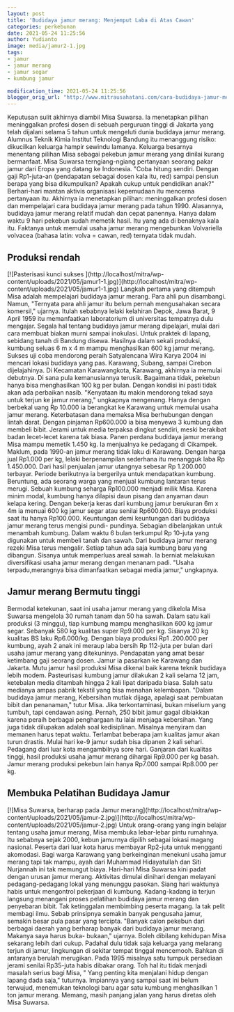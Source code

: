 ```yaml
---
layout: post
title: 'Budidaya jamur merang: Menjemput Laba di Atas Cawan'
categories: perkebunan
date: 2021-05-24 11:25:56
author: Yudianto
image: media/jamur2-1.jpg
tags:
- jamur
- jamur merang
- jamur segar
- kumbung jamur

modification_time: 2021-05-24 11:25:56
blogger_orig_url: "http://www.mitrausahatani.com/cara-budidaya-jamur-merang.html"
---
```


Keputusan sulit akhirnya diambil Misa Suwarsa. Ia menetapkan pilihan
meninggalkan profesi dosen di sebuah perguruan tinggi di Jakarta yang telah
dijalani selama 5 tahun untuk mengeluti dunia budidaya jamur merang. Alumnus
Teknik Kimia Institut Teknologi Bandung itu menanggung risiko: dikucilkan
keluarga hampir sewindu lamanya. Keluarga besarnya menentang pilihan Misa
sebagai pekebun jamur merang yang dinilai kurang bermanfaat. Misa Suwarsa
terngiang-ngiang pertanyaan seorang pakar jamur dari Eropa yang datang ke
Indonesia. "Coba hitung sendiri. Dengan gaji Rp1-juta-an (pendapatan sebagai
dosen kala itu, red) sampai pensiun berapa yang bisa dikumpulkan? Apakah cukup
untuk pendidikan anak?" Berhari-hari mantan aktivis organisasi kepemudaan itu
mencerna pertanyaan itu. Akhirnya ia menetapkan pilihan: meninggalkan profesi
dosen dan mempelajari cara budidaya jamur merang pada tahun 1990. Alasannya,
budidaya jamur merang relatif mudah dan cepat panennya. Hanya dalam waktu 9
hari pekebun sudah memetik hasil. Itu yang ada di benaknya kala itu. Faktanya
untuk memulai usaha jamur merang mengebunkan Volvariella volvacea (bahasa
latin: volva = cawan, red) ternyata tidak mudah.

## Produksi rendah

[![Pasterisasi kunci sukses ](http://localhost/mitra/wp-
content/uploads/2021/05/jamur1-1.jpg)](http://localhost/mitra/wp-
content/uploads/2021/05/jamur1-1.jpg) Langkah pertama yang ditempuh Misa
adalah mempelajari budidaya jamur merang. Para ahli pun disambangi. Namun,
"Ternyata para ahli jamur itu belum pernah mengusahakan secara komersil,"
ujarnya. Itulah sebabnya lelaki kelahiran Depok, Jawa Barat, 9 April 1959 itu
memanfaatkan laboratorium di universitas tempatnya dulu mengajar. Segala hal
tentang budidaya jamur merang dipelajari, mulai dari cara membuat biakan murni
sampai inokulasi. Untuk praktek di lapang, sebidang tanah di Bandung disewa.
Hasilnya dalam sekali produksi, kumbung seluas 6 m x 4 m mampu menghasilkan
600 kg jamur merang. Sukses uji coba mendorong peraih Satyalencana Wira Karya
2004 ini mencari lokasi budidaya yang pas. Karawang, Subang, sampai Cirebon
dijelajahinya. Di Kecamatan Karawangkota, Karawang, akhirnya ia memulai
debutnya. Di sana pula kemanusiannya terusik. Bagaimana tidak, pekebun hanya
bisa menghasilkan 100 kg per bulan. Dengan kondisi ini pasti tidak akan ada
perbaikan nasib. "Kenyataan itu makin mendorong tekad saya untuk terjun ke
jamur merang," ungkapnya mengenang. Hanya dengan berbekal uang Rp 10.000 ia
berangkat ke Karawang untuk memulai usaha jamur merang. Keterbatasan dana
memaksa Misa berhubungan dengan lintah darat. Dengan pinjaman Rp600.000 ia
bisa menyewa 3 kumbung dan membeli bibit. Jerami untuk media terpaksa dingkut
sendiri, meski berakibat badan lecet-lecet karena tak biasa. Panen perdana
budidaya jamur merang Misa mampu memetik 1.450 kg. Ia menjualnya ke pedagang
di Cikampek. Maklum, pada 1990-an jamur merang tidak laku di Karawang. Dengan
harga jual Rp1.000 per kg, lelaki berpenampilan sederhana itu menangguk laba
Rp 1.450.000. Dari hasil penjualan jamur utangnya sebesar Rp 1.200.000
terbayar. Periode berikutnya ia bergerilya untuk mendapatkan kumbung.
Beruntung, ada seorang warga yang menjual kumbung lantaran terus merugi.
Sebuah kumbung seharga Rp100.000 menjadi milik Misa. Karena minim modal,
kumbung hanya dilapisi daun pisang dan anyaman daun kelapa kering. Dengan
bekerja keras dari kumbung jamur berukuran 6m x 4m ia menuai 600 kg jamur
segar atau senilai Rp600.000. Biaya produksi saat itu hanya Rp100.000.
Keuntungan demi keuntungan dari budidaya jamur merang terus mengisi pundi-
pundinya. Sebagian dibelanjakan untuk menambah kumbung. Dalam waktu 6 bulan
terkumpul Rp 10-juta yang digunakan untuk membeli tanah dan sawah. Dari
budidaya jamur merang rezeki Misa terus mengalir. Setiap tahun ada saja
kumbung baru yang dibangun. Sisanya untuk memperluas areal sawah. Ia berniat
melakukan diversifikasi usaha jamur merang dengan menanam padi. "Usaha
terpadu,merangnya bisa dimanfaatkan sebagai media jamur," ungkapnya.

## Jamur merang Bermutu tinggi

Bermodal ketekunan, saat ini usaha jamur merang yang dikelola Misa Suwarsa
mengelola 30 rumah tanam dan 50 ha sawah. Dalam satu kali produksi (3 minggu),
tiap kumbung mampu menghasilkan 600 kg jamur segar. Sebanyak 580 kg kualitas
super Rp9.000 per kg. Sisanya 20 kg kualitas BS laku Rp6.000/kg. Dengan biaya
produksi Rp1 .200.000 per kumbung, ayah 2 anak ini meraup laba bersih Rp
112-juta per bulan dari usaha jamur merang yang ditekuninya. Pendapatan yang
amat besar ketimbang gaji seorang dosen. Jamur ia pasarkan ke Karawang dan
Jakarta. Mutu jamur hasil produksi Misa dikenal baik karena teknik budidaya
lebih modem. Pasteurisasi kumbung jamur dilakukan 2 kali selama 12 jam,
ketebalan media ditambah hingga 2 kali lipat daripada biasa. Salah satu
medianya ampas pabrik tekstil yang bisa menahan kelembapan. "Dalam budidaya
jamur merang, Kebersihan mutlak dijaga, apalagi saat pembuatan bibit dan
penanaman," tutur Misa. Jika terkontaminasi, bukan miselium yang tumbuh, tapi
cendawan asing. Pernah, 250 bibit jamur gagal dibiakkan karena peraih berbagai
penghargaan itu lalai menjaga kebersihan. Yang juga tidak dilupakan adalah
soal kedisiplinan. Misalnya menyiram dan memanen harus tepat waktu. Terlambat
beberapa jam kualitas jamur akan turun drastis. Mulai hari ke-9 jamur sudah
bisa dipanen 2 kali sehari. Pedagang dari luar kota mengambilnya sore hari.
Ganjaran dari kualitas tinggi, hasil produksi usaha jamur merang dihargai
Rp9.000 per kg basah. Jamur merang produksi pekebun lain hanya Rp7.000 sampai
Rp8.000 per kg.

## Membuka Pelatihan Budidaya Jamur

[![Misa Suwarsa, berharap pada Jamur merang](http://localhost/mitra/wp-
content/uploads/2021/05/jamur-2.jpg)](http://localhost/mitra/wp-
content/uploads/2021/05/jamur-2.jpg) Untuk orang-orang yang ingin belajar
tentang usaha jamur merang, Misa membuka lebar-lebar pintu rumahnya. Itu
sebabnya sejak 2000, kebun jamurnya dipilih sebagai lokasi magang nasional.
Peserta dari luar kota harus membayar Rp2-juta untuk mengganti akomodasi. Bagi
warga Karawang yang berkeinginan menekuni usaha jamur merang tapi tak mampu,
ayah dari Muhammad Hidayatullah dan Siti Nurjannah ini tak memungut biaya.
Hari-hari Misa Suwarsa kini padat dengan urusan jamur merang. Aktivitas
dimulai dinihari dengan melayani pedagang-pedagang lokal yang menunggu
pasokan. Siang hari waktunya habis untuk mengontrol pekerjaan di kumbung.
Kadang-kadang ia terjun langsung menangani proses pelatihan budidaya jamur
merang dan penyebaran bibit. Tak ketinggalan membimbing peserta magang. Ia tak
pelit membagi ilmu. Sebab prinsipnya semakin banyak pengusaha jamur, semakin
besar pula pasar yang tercipta. "Banyak calon pekebun dari berbagai daerah
yang berharap banyak dari budidaya jamur merang. Makanya saya harus buka-
bukaan," ujarnya. Boleh dibilang kehidupan Misa sekarang lebih dari cukup.
Padahal dulu tidak saja keluarga yang melarang terjun di jamur, lingkungan di
sekitar tempat tinggal mencemooh. Bahkan di antaranya berulah merugikan. Pada
1995 misalnya satu tumpuk persediaan jerami senilai Rp35-juta habis dibakar
orang. Toh hal itu tidak menjadi masalah serius bagi Misa, " Yang penting kita
menjalani hidup dengan lapang dada saja," tuturnya. Impiannya yang sampai saat
ini belum terwujud, menemukan teknologi baru agar satu kumbung menghasilkan 1
ton jamur merang. Memang, masih panjang jalan yang harus diretas oleh Misa
Suwarsa.



